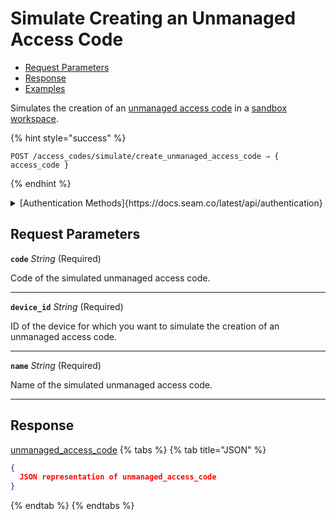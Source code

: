 # Simulate Creating an Unmanaged Access Code

- [Request Parameters](./#request-parameters)
- [Response](./#response)
- [Examples](./#examples)

Simulates the creation of an [unmanaged access code](https://docs.seam.co/latest/capability-guides/smart-locks/access-codes/migrating-existing-access-codes) in a [sandbox workspace](../../../core-concepts/workspaces/README.md#sandbox-workspaces).

{% hint style="success" %}
```
POST /access_codes/simulate/create_unmanaged_access_code ⇒ { access_code }
```
{% endhint %}

<details>

<summary>[Authentication Methods]{https://docs.seam.co/latest/api/authentication}</summary>

- API key
- Client session token
- Personal access token
  <br>Must also include the `seam-workspace` header in the request.
</details>

## Request Parameters

**`code`** *String* (Required)

Code of the simulated unmanaged access code.

---

**`device_id`** *String* (Required)

ID of the device for which you want to simulate the creation of an unmanaged access code.

---

**`name`** *String* (Required)

Name of the simulated unmanaged access code.

---


## Response

[unmanaged\_access\_code](./)
{% tabs %}
{% tab title="JSON" %}
```json
{
  JSON representation of unmanaged_access_code
}
```
{% endtab %}
{% endtabs %}
